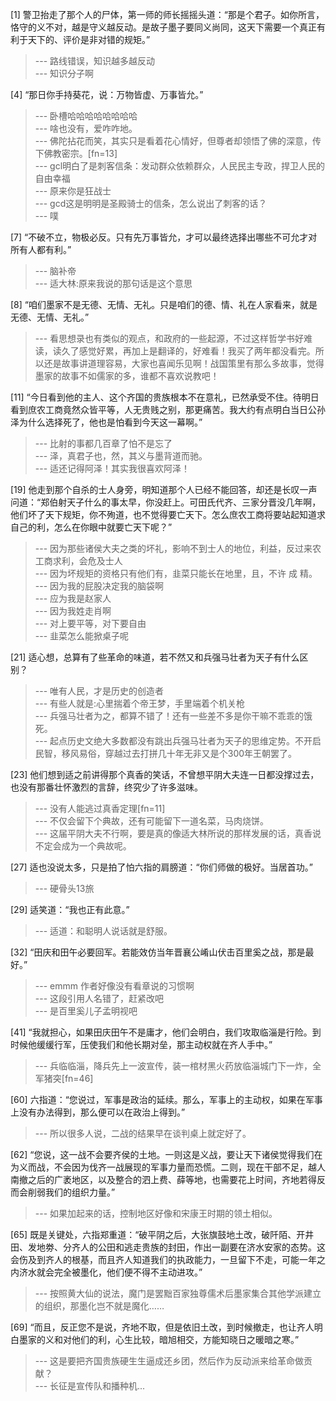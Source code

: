 
[1] 警卫抬走了那个人的尸体，第一师的师长摇摇头道：“那是个君子。如你所言，恪守的义不对，越是守义越反动。是故子墨子要同义尚同，这天下需要一个真正有利于天下的、评价是非对错的规矩。”
>--- 路线错误，知识越多越反动<br>
>--- 知识分子啊<br>

[4] “那日你手持葵花，说：万物皆虚、万事皆允。”
>--- 卧槽哈哈哈哈哈哈哈哈<br>
>--- 啥也没有，爱咋咋地。<br>
>--- 佛陀拈花而笑，其实只是看着花心情好，但尊者却领悟了佛的深意，传下佛教密宗。[fn=13]<br>
>--- gcl明白了是刺客信条：发动群众依赖群众，人民民主专政，捍卫人民的自由幸福<br>
>--- 原来你是狂战士<br>
>--- gcd这是明明是圣殿骑士的信条，怎么说出了刺客的话？<br>
>--- 噗<br>

[7] “不破不立，物极必反。只有先万事皆允，才可以最终选择出哪些不可允才对所有人都有利。”
>--- 脑补帝<br>
>--- 适大林:原来我说的那句话是这个意思<br>

[8] “咱们墨家不是无德、无情、无礼。只是咱们的德、情、礼在人家看来，就是无德、无情、无礼。”
>--- 看思想录也有类似的观点，和政府的一些起源，不过这样哲学书好难读，读久了感觉好累，再加上是翻译的，好难看！我买了两年都没看完。所以还是故事讲道理容易，大家也喜闻乐见啊！战国策里有那么多故事，觉得墨家的故事不如儒家的多，谁都不喜欢说教吧！<br>

[11] “今日看到他的主人、这个齐国的贵族根本不在意礼，已然承受不住。待明日看到庶农工商竟然众皆平等，人无贵贱之别，那更痛苦。我大约有点明白当日公孙泽为什么选择死了，他也是怕看到今天这一幕啊。”
>--- 比射的事都几百章了怕不是忘了<br>
>--- 泽，真君子也，然，其义与墨背道而驰。<br>
>--- 适还记得阿泽！其实我很喜欢阿泽！<br>

[19] 他走到那个自杀的士人身旁，明知道那个人已经不能回答，却还是长叹一声问道：“郑伯射天子什么的事太早，你没赶上。可田氏代齐、三家分晋没几年啊，他们坏了天下规矩，你不殉道，也不觉得要亡天下。怎么庶农工商将要站起知道求自己的利，怎么在你眼中就要亡天下呢？”
>--- 因为那些诸侯大夫之类的坏礼，影响不到士人的地位，利益，反过来农工商求利，会危及士人<br>
>--- 因为坏规矩的资格只有他们有，韭菜只能长在地里，且，不许 成 精。<br>
>--- 因为我的屁股决定我的脑袋啊<br>
>--- 应为我是赵家人<br>
>--- 因为我姓走肖啊<br>
>--- 对上要平等，对下要自由<br>
>--- 韭菜怎么能掀桌子呢<br>

[21] 适心想，总算有了些革命的味道，若不然又和兵强马壮者为天子有什么区别？
>--- 唯有人民，才是历史的创造者<br>
>--- 有些人就是:心里揣着个帝王梦，手里端着个机关枪<br>
>--- 兵强马壮者为之，都算不错了！还有一些差不多是你干嘛不乖乖的饿死。<br>
>--- 起点历史文绝大多数都没有跳出兵强马壮者为天子的思维定势。不开启民智，移风易俗，穿越过去打拼几十年无非又是个300年王朝罢了。<br>

[23] 他们想到适之前讲得那个真香的笑话，不曾想平阴大夫连一日都没撑过去，也没有那番壮怀激烈的言辞，终究少了许多滋味。
>--- 没有人能逃过真香定理[fn=11]<br>
>--- 不仅会留下个典故，还有可能留下一道名菜，马肉烧饼。<br>
>--- 这届平阴大夫不行啊，要是真的像适大林所说的那样发展的话，真香说不定会成为一个典故呢。<br>

[27] 适也没说太多，只是拍了怕六指的肩膀道：“你们师做的极好。当居首功。”
>--- 硬骨头13旅<br>

[29] 适笑道：“我也正有此意。”
>--- 适道：和聪明人说话就是舒服。<br>

[32] “田庆和田午必要回军。若能效仿当年晋襄公崤山伏击百里奚之战，那是最好。”
>--- emmm 作者好像没有看章说的习惯啊<br>
>--- 这段引用人名错了，赶紧改吧<br>
>--- 是百里奚儿子孟明视吧<br>

[41] “我就担心，如果田庆田午不是庸才，他们会明白，我们攻取临淄是行险。到时候他缓缓行军，压使我们和他长期对垒，那主动权就在齐人手中。”
>--- 兵临临淄，降兵先上一波宣传，装一棺材黑火药放临淄城门下一炸，全军猪突[fn=46]<br>

[60] 六指道：“您说过，军事是政治的延续。那么，军事上的主动权，如果在军事上没有办法得到，那么便可以在政治上得到。”
>--- 所以很多人说，二战的结果早在谈判桌上就定好了。<br>

[62] “您说，这一战不会要齐侯的土地。一则这是义战，要让天下诸侯觉得我们在为义而战，不会因为伐齐一战展现的军事力量而恐慌。二则，现在干部不足，越人南撤之后的广袤地区，以及整合的泗上费、薛等地，也需要花上时间，齐地若得反而会削弱我们的组织力量。”
>--- 如果加起来的话，控制地区好像和宋康王时期的领土相似。<br>

[65] 既是关键处，六指郑重道：“破平阴之后，大张旗鼓地土改，破阡陌、开井田、发地劵、分齐人的公田和逃走贵族的封田，作出一副要在济水安家的态势。这会伤及到齐人的根基，而且齐人知道我们的执政能力，一旦留下不走，可能一年之内济水就会完全被墨化，他们便不得不主动进攻。”
>--- 按照黄大仙的说法，魔门是罢黜百家独尊儒术后墨家集合其他学派建立的组织，那墨化岂不就是魔化……<br>

[69] “而且，反正您不是说，齐地不取，但是依旧土改，到时候撤走，也让齐人明白墨家的义和对他们的利，心生比较，暗旭相交，方能知晓日之暖暗之寒。”
>--- 这是要把齐国贵族硬生生逼成还乡团，然后作为反动派来给革命做贡献？<br>
>--- 长征是宣传队和播种机...<br>
